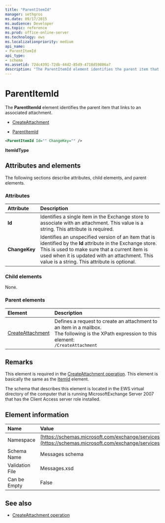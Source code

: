 ```yaml
---
title: "ParentItemId"
manager: sethgros
ms.date: 09/17/2015
ms.audience: Developer
ms.topic: reference
ms.prod: office-online-server
ms.technology: ews
ms.localizationpriority: medium
api_name:
- ParentItemId
api_type:
- schema
ms.assetid: 72dc4391-72db-44d2-85d9-4718d59886a7
description: "The ParentItemId element identifies the parent item that links to an associated attachment."
---
```


# ParentItemId

The **ParentItemId** element identifies the parent item that links to an associated attachment. 
  
- [CreateAttachment](createattachment.md)
  
- [ParentItemId](parentitemid.md)
  
```xml
<ParentItemId Id="" ChangeKey="" />
```

**ItemIdType**

## Attributes and elements

The following sections describe attributes, child elements, and parent elements.
  
### Attributes

|**Attribute**|**Description**|
|:-----|:-----|
|**Id** <br/> |Identifies a single item in the Exchange store to associate with an attachment. This value is a string. This attribute is required.  <br/> |
|**ChangeKey** <br/> |Identifies an unspecified version of an item that is identified by the **Id** attribute in the Exchange store. This is used to make sure that a current item is used when it is updated with an attachment. This value is a string. This attribute is optional.  <br/> |
   
### Child elements

None.
  
### Parent elements

|**Element**|**Description**|
|:-----|:-----|
|[CreateAttachment](createattachment.md) <br/> |Defines a request to create an attachment to an item in a mailbox.  <br/> The following is the XPath expression to this element:  <br/>  `/CreateAttachment` <br/> |
   
## Remarks

This element is required in the [CreateAttachment operation](createattachment-operation.md). This element is basically the same as the [ItemId](itemid.md) element. 
  
The schema that describes this element is located in the EWS virtual directory of the computer that is running MicrosoftExchange Server 2007 that has the Client Access server role installed.
  
## Element information

|**Name**|**Value**|
|:-----|:-----|
|Namespace  <br/> |[https://schemas.microsoft.com/exchange/services/2006/messages](https://schemas.microsoft.com/exchange/services/2006/messages) <br/> |
|Schema Name  <br/> |Messages schema  <br/> |
|Validation File  <br/> |Messages.xsd  <br/> |
|Can be Empty  <br/> |False  <br/> |
   
## See also

- [CreateAttachment operation](createattachment-operation.md)

